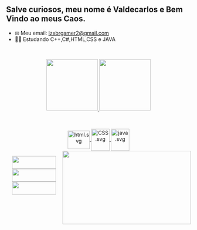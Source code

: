 ##  Salve curiosos, meu nome é Valdecarlos e Bem Vindo ao meus Caos.


- ✉ Meu email: lzxbrgamer2@gmail.com
- 👨‍💻 Estudando C++,C#,HTML,CSS e JAVA

##

<br>

<div align="center">
  <a href="https://github.com/ValdecarlosLZ">
  <img height="140em" src="https://github-readme-stats.vercel.app/api?username=ValdecarlosLZ&show_icons=true&theme=dark&include_all_commits=true&count_private=true"/>
  <img height="140em" src="https://github-readme-stats.vercel.app/api/top-langs/?username=ValdecarlosLZ&layout=compact&langs_count=7&theme=dark"/>
</div>

  ##
<div align="center">
  <div style="display: inline_block"><br>

  <img align="center" alt="html.svg" height="50" width="60" src="https://gogeticons.com/frontend/web/icons/data/1/1/8/6/2/html%205.svg">
  <img align="center" alt="CSS.svg" height="60" width="50" src="https://gogeticons.com/frontend/web/icons/data/1/1/8/6/6/css.svg">
   <img align="center" alt="java.svg" height="60" width="50" src="https://gogeticons.com/frontend/web/icons/data/1/1/8/6/1/java.svg">
  <img align="right" src="https://c.tenor.com/yC8bymA-_2IAAAAC/meliodas-seven-deadly-sins.gif" height="200" width="350">

</div>
</div>  
  

<div align="center">
   <div style="display: inline_block">

   <p align="center">

   <a href="#" target="_blank"/><img src="https://img.shields.io/badge/-Instagram-%23E4405F?style= for-the-badge&logo=instagram&logoColor=white" target="_blank" height="35" width="120" ></a>	  
   <a href = "lzxbrgamer2@gmail.com"><img src="https://img.shields.io/badge/-Gmail-%23333?style=for-the-badge&logo=gmail&logoColor=white" target=" _blank" height="35" width="120"></a>
   <a href="https://www.linkedin.com/in/valdecarlos-henrique-garcia-dos-santos-36403621a/" target="_blank"><img src="https://img.shields.io/badge/-LinkedIn- %230077B5?style=for-the-badge&logo=linkedin&logoColor=white" target="_blank" height="35" width="120"></a>


   </p>





  </div>
</div>

##
